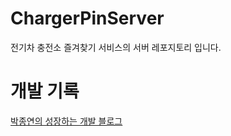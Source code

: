 # ChargerPinServer
전기차 충전소 즐겨찾기 서비스의 서버 레포지토리 입니다.

# 개발 기록
[박종연의 성장하는 개발 블로그](https://parkstate.tistory.com/tag/%EC%82%AC%EC%9D%B4%EB%93%9C%20%ED%94%84%EB%A1%9C%EC%A0%9D%ED%8A%B8)
